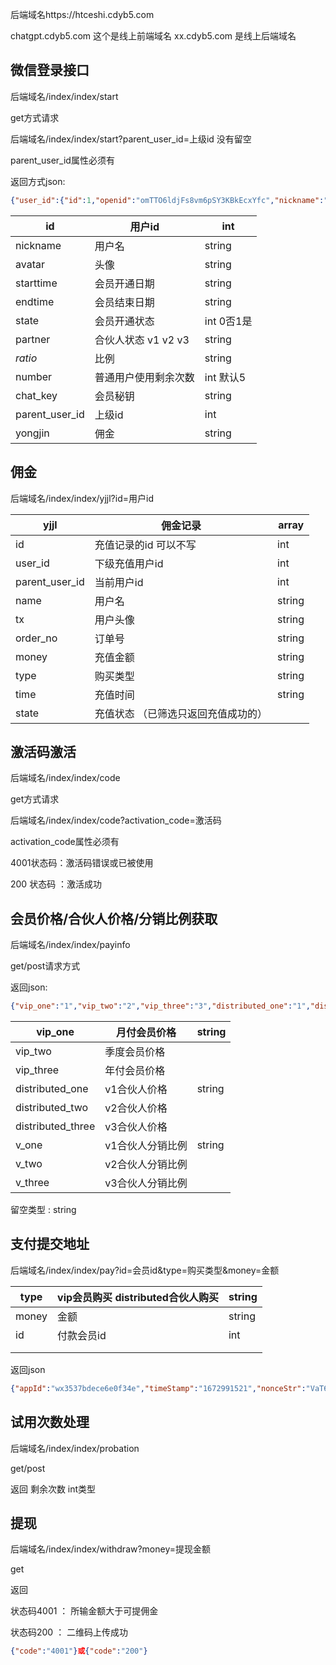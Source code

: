 后端域名https://htceshi.cdyb5.com

chatgpt.cdyb5.com 这个是线上前端域名
xx.cdyb5.com 是线上后端域名


## **微信登录接口**

后端域名/index/index/start

get方式请求 

后端域名/index/index/start?parent_user_id=上级id 没有留空

parent_user_id属性必须有



返回方式json:

```json
{"user_id":{"id":1,"openid":"omTTO6ldjFs8vm6pSY3KBkEcxYfc","nickname":"\u53e3\u7b97MD5","avatar":"https:\/\/thirdwx.qlogo.cn\/mmopen\/vi_32\/DYAIOgq83eqnu8x2sr7zM98VESeUcIsj4HiczaUJBfiaVr8XBcP35DaeqibooicugNx5YAMeGDNNibHl3kxORviaAIJA\/132","starttime":"2023-01-06 13:13:04","endtime":"2023-01-06 13:13:04","jointime":"2023-01-06 13:13:04","state":0,"number":-1,"chat_key":"TOOLNB_4723374915 NjYY8wSBdi4n4GtaPjtc0zZ4hhQK3PGC","parent_user_id":0,"yongjin":"0","createtime":"1672981984","updatetime":"1672998231","logintime":"1672998231","maxsuccessions":1,"successions":"1","prevtime":"1672998042","loginip":"27.226.200.200"},"yjjl":[{"id":33,"user_id":1,"parent_user_id":1,"order_no":"1672992503","money":"1","type":"\u4f1a\u5458\u8d2d\u4e70","state":1,"time":"2023-01-06 16:08:23"}]}
```



| id             | 用户id               | int        |
| -------------- | -------------------- | ---------- |
| nickname       | 用户名               | string     |
| avatar         | 头像                 | string     |
| starttime      | 会员开通日期         | string     |
| endtime        | 会员结束日期         | string     |
| state          | 会员开通状态         | int 0否1是 |
| partner        | 合伙人状态 v1 v2 v3  | string     |
| *ratio*        | 比例                 | string     |
| number         | 普通用户使用剩余次数 | int 默认5  |
| chat_key       | 会员秘钥             | string     |
| parent_user_id | 上级id               | int        |
| yongjin        | 佣金                 | string     |

##  佣金

后端域名/index/index/yjjl?id=用户id

| yjjl           | 佣金记录                            | array  |
| -------------- | ----------------------------------- | ------ |
| id             | 充值记录的id 可以不写               | int    |
| user_id        | 下级充值用户id                      | int    |
| parent_user_id | 当前用户id                          | int    |
| name           | 用户名                              | string |
| tx             | 用户头像                            | string |
| order_no       | 订单号                              | string |
| money          | 充值金额                            | string |
| type           | 购买类型                            | string |
| time           | 充值时间                            | string |
| state          | 充值状态 （已筛选只返回充值成功的） |        |

## 激活码激活

后端域名/index/index/code

get方式请求 

后端域名/index/index/code?activation_code=激活码 

activation_code属性必须有

4001状态码：激活码错误或已被使用

200  状态码         ：激活成功



## 会员价格/合伙人价格/分销比例获取

后端域名/index/index/payinfo

get/post请求方式

返回json:

```json
{"vip_one":"1","vip_two":"2","vip_three":"3","distributed_one":"1","distributed_two":"2","distributed_three":"3","v_one":"50","v_two":"58","v_three":"70"}
```



| vip_one           | 月付会员价格     | string |
| ----------------- | ---------------- | ------ |
| vip_two           | 季度会员价格     |        |
| vip_three         | 年付会员价格     |        |
| distributed_one   | v1合伙人价格     | string |
| distributed_two   | v2合伙人价格     |        |
| distributed_three | v3合伙人价格     |        |
| v_one             | v1合伙人分销比例 | string |
| v_two             | v2合伙人分销比例 |        |
| v_three           | v3合伙人分销比例 |        |

留空类型 : string



## 支付提交地址

后端域名/index/index/pay?id=会员id&type=购买类型&money=金额

| type  | vip会员购买 distributed合伙人购买 | string |
| ----- | --------------------------------- | ------ |
| money | 金额                              | string |
| id    | 付款会员id                        | int    |
|       |                                   |        |
|       |                                   |        |

返回json

```json
{"appId":"wx3537bdece6e0f34e","timeStamp":"1672991521","nonceStr":"VaT6mbd09E2HZNMN","package":"prepay_id=wx061552020430511e3ff33f3ca4a5b60000","signType":"MD5","paySign":"DA2551A23D7BF1AD32364F8185B5695F"}
```



## 试用次数处理

后端域名/index/index/probation

get/post

返回 剩余次数 int类型



## 提现 

后端域名/index/index/withdraw?money=提现金额

get

返回

状态码4001 ： 所输金额大于可提佣金

状态码200 ： 二维码上传成功

```json
{"code":"4001"}或{"code":"200"}
```









 